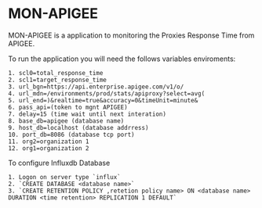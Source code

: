 # MON-APIGEE

MON-APIGEE is a application to monitoring the Proxies Response Time from APIGEE.

To run the application you will need the follows variables enviroments:

    1. scl0=total_response_time
	2. scl1=target_response_time
	3. url_bgn=https://api.enterprise.apigee.com/v1/o/
	4. url_mdn=/environments/prod/stats/apiproxy?select=avg(
	5. url_end=)&realtime=true&accuracy=0&timeUnit=minute&
	6. pass_api=(token to mgnt APIGEE)
	7. delay=15 (time wait until next interation)
	8. base_db=apigee (database name)
	9. host_db=localhost (database addrress)
	10. port_db=8086 (database tcp port)
	11. org2=organization 1
	12. org1=organization 2

To configure Influxdb Database

	1. Logon on server type `influx`
	2. `CREATE DATABASE <database name>`
	3. `CREATE RETENTION POLICY ,retetion policy name> ON <database name> DURATION <time retention> REPLICATION 1 DEFAULT`



